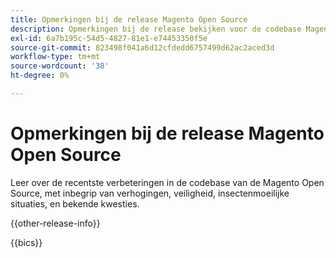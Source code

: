 ```yaml
---
title: Opmerkingen bij de release Magento Open Source
description: Opmerkingen bij de release bekijken voor de codebase Magento Open Source.
exl-id: 6a7b195c-54d5-4827-81e1-e74453350f5e
source-git-commit: 823498f041a6d12cfdedd6757499d62ac2aced3d
workflow-type: tm+mt
source-wordcount: '38'
ht-degree: 0%

---
```


# Opmerkingen bij de release Magento Open Source

Leer over de recentste verbeteringen in de codebase van de Magento Open Source, met inbegrip van verhogingen, veiligheid, insectenmoeilijke situaties, en bekende kwesties.

{{other-release-info}}

{{bics}}
